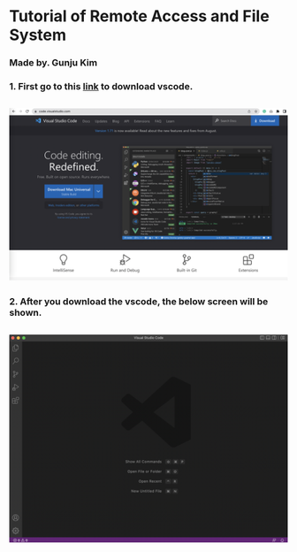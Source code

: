 # Tutorial of Remote Access and File System
### Made by. Gunju Kim

### 1. First go to this [link](https://code.visualstudio.com/) to download vscode.
## ![](vscode1.png)
### 2. After you download the vscode, the below screen will be shown.
## ![](vscode.png)